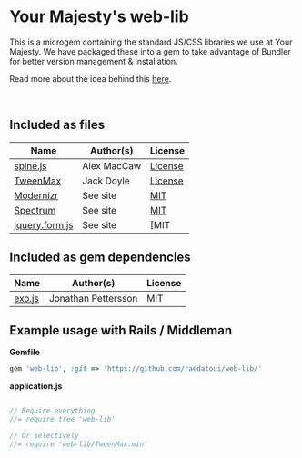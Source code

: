 Your Majesty's web-lib
======================

This is a microgem containing the standard JS/CSS libraries we use at Your Majesty. We have packaged these into a gem to take advantage of Bundler for better version management & installation.

Read more about the idea behind this [here](http://jpettersson.com/manage-web-dependencies-with-microgem/).

<br />

Included as files
-----------------

| Name            | Author(s)         | License       |
|-----------------|-------------------|---------------|
| [spine.js](http://spinejs.com/) | Alex MacCaw | [License](https://github.com/spine/spine/blob/master/LICENSE)
| [TweenMax](http://www.greensock.com/tweenmax/) | Jack Doyle | [License](http://www.greensock.com/terms_of_use.html)
| [Modernizr](http://modernizr.com/) | See site | [MIT](http://modernizr.com/license/)
| [Spectrum](http://bgrins.github.io/spectrum/) | See site | [MIT](https://github.com/bgrins/spectrum/)
| [jquery.form.js](http://www.malsup.com/jquery/form/) | See site | [MIT|GPL](https://github.com/malsup/form/)


Included as gem dependencies
----------------------------

| Name            | Author(s)         | License       |
|-----------------|-------------------|---------------|
| [exo.js](https://github.com/jpettersson/exo.js) | Jonathan Pettersson | MIT

Example usage with Rails / Middleman
------------------------------------

**Gemfile**
```Ruby
gem 'web-lib', :git => 'https://github.com/raedatoui/web-lib/'
```

**application.js**
```JavaScript

// Require everything
//= require_tree 'web-lib'

// Or selectively
//= require 'web-lib/TweenMax.min'

```
